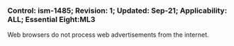 ### Control: ism-1485; Revision: 1; Updated: Sep-21; Applicability: ALL; Essential Eight:ML3
<p>Web browsers do not process web advertisements from the internet.</p>